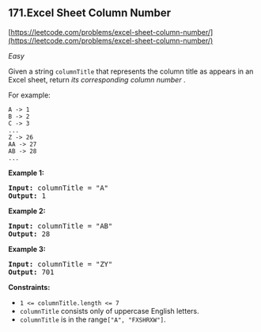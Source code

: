 ## 171.Excel Sheet Column Number

[https://leetcode.com/problems/excel-sheet-column-number/](https://leetcode.com/problems/excel-sheet-column-number/)

*Easy*

Given a string `columnTitle` that represents the column title as appears in an Excel sheet, return *its corresponding column number* .

For example:

```
A -> 1
B -> 2
C -> 3
...
Z -> 26
AA -> 27
AB -> 28 
...
```

**Example 1:**

<pre><strong>Input:</strong> columnTitle = "A"
<strong>Output:</strong> 1
</pre>

**Example 2:**

<pre><strong>Input:</strong> columnTitle = "AB"
<strong>Output:</strong> 28
</pre>

**Example 3:**

<pre><strong>Input:</strong> columnTitle = "ZY"
<strong>Output:</strong> 701
</pre>

**Constraints:**

* `1 <= columnTitle.length <= 7`
* `columnTitle` consists only of uppercase English letters.
* `columnTitle` is in the range`["A", "FXSHRXW"]`.
